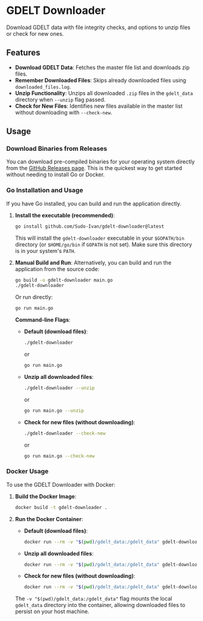 # GDELT Downloader

Download GDELT data with file integrity checks, and options to unzip files or check for new ones.

## Features

-   **Download GDELT Data**: Fetches the master file list and downloads zip files.
-   **Remember Downloaded Files**: Skips already downloaded files using `downloaded_files.log`.
-   **Unzip Functionality**: Unzips all downloaded `.zip` files in the `gdelt_data` directory when `--unzip` flag passed.
-   **Check for New Files**: Identifies new files available in the master list without downloading with `--check-new`.

## Usage

### Download Binaries from Releases

You can download pre-compiled binaries for your operating system directly from the [GitHub Releases page](https://github.com/Sudo-Ivan/gdelt-downloader/releases). This is the quickest way to get started without needing to install Go or Docker.

### Go Installation and Usage

If you have Go installed, you can build and run the application directly.

1.  **Install the executable (recommended)**:
    ```bash
    go install github.com/Sudo-Ivan/gdelt-downloader@latest
    ```
    This will install the `gdelt-downloader` executable in your `$GOPATH/bin` directory (or `$HOME/go/bin` if `GOPATH` is not set). Make sure this directory is in your system's `PATH`.

2.  **Manual Build and Run**:
    Alternatively, you can build and run the application from the source code:
    ```bash
    go build -o gdelt-downloader main.go
    ./gdelt-downloader
    ```
    Or run directly:
    ```bash
    go run main.go
    ```

    **Command-line Flags**:
    -   **Default (download files)**:
        ```bash
        ./gdelt-downloader
        ```
        or
        ```bash
        go run main.go
        ```
    -   **Unzip all downloaded files**:
        ```bash
        ./gdelt-downloader --unzip
        ```
        or
        ```bash
        go run main.go --unzip
        ```
    -   **Check for new files (without downloading)**:
        ```bash
        ./gdelt-downloader --check-new
        ```
        or
        ```bash
        go run main.go --check-new
        ```

### Docker Usage

To use the GDELT Downloader with Docker:

1.  **Build the Docker Image**:
    ```bash
    docker build -t gdelt-downloader .
    ```

2.  **Run the Docker Container**:
    -   **Default (download files)**:
        ```bash
        docker run --rm -v "$(pwd)/gdelt_data:/gdelt_data" gdelt-downloader
        ```
    -   **Unzip all downloaded files**:
        ```bash
        docker run --rm -v "$(pwd)/gdelt_data:/gdelt_data" gdelt-downloader --unzip
        ```
    -   **Check for new files (without downloading)**:
        ```bash
        docker run --rm -v "$(pwd)/gdelt_data:/gdelt_data" gdelt-downloader --check-new
        ```
    The `-v "$(pwd)/gdelt_data:/gdelt_data"` flag mounts the local `gdelt_data` directory into the container, allowing downloaded files to persist on your host machine.
